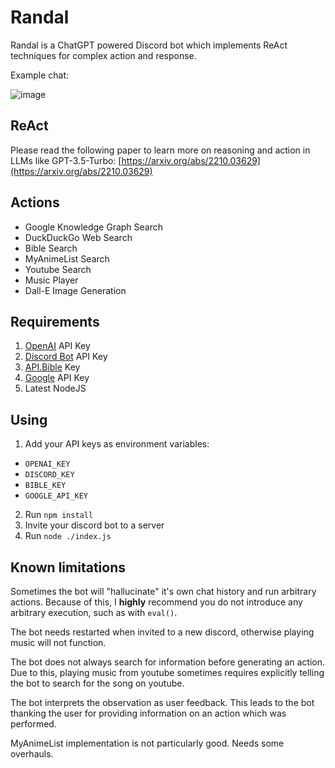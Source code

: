 # Randal
Randal is a ChatGPT powered Discord bot which implements ReAct techniques for complex action and response.

Example chat:

![image](https://user-images.githubusercontent.com/15372623/226472964-f6283f40-01bf-473d-bc9c-3ea2b634f2a4.png)

## ReAct
Please read the following paper to learn more on reasoning and action in LLMs like GPT-3.5-Turbo: [https://arxiv.org/abs/2210.03629](https://arxiv.org/abs/2210.03629)

## Actions
- Google Knowledge Graph Search
- DuckDuckGo Web Search
- Bible Search
- MyAnimeList Search
- Youtube Search
- Music Player
- Dall-E Image Generation

## Requirements
1. [OpenAI](https://platform.openai.com/) API Key
2. [Discord Bot](https://discord.com/developers/applications) API Key
3. [API.Bible](https://scripture.api.bible/) Key
4. [Google](https://console.cloud.google.com/) API Key
5. Latest NodeJS

## Using
1. Add your API keys as environment variables:
  - `OPENAI_KEY`
  - `DISCORD_KEY`
  - `BIBLE_KEY`
  - `GOOGLE_API_KEY`
  
2. Run `npm install`
3. Invite your discord bot to a server
4. Run `node ./index.js`

## Known limitations

Sometimes the bot will "hallucinate" it's own chat history and run arbitrary actions. 
Because of this, I **highly** recommend you do not introduce any arbitrary execution, 
such as with `eval()`. 

The bot needs restarted when invited to a new discord, otherwise playing music will not function.

The bot does not always search for information before generating an action. Due to this,
playing music from youtube sometimes requires explicitly telling the bot to search for
the song on youtube.

The bot interprets the observation as user feedback. This leads to the bot thanking 
the user for providing information on an action which was performed.

MyAnimeList implementation is not particularly good. Needs some overhauls.